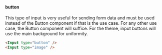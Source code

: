 #### button

This type of input is very useful for sending form data and must be used instead of the Button component if that is the use case. For any other use case, the Button component will suffice. For the theme, input buttons will use the main background for uniformity.

```html
<Input type="button" />
<Input type="image" />
````